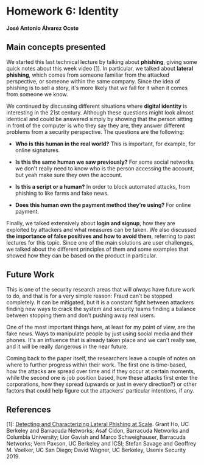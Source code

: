 # Homework 6: Identity
**José Antonio Álvarez Ocete**

## Main concepts presented

We started this last technical lecture by talking about **phishing**, giving some quick notes about this week video [[1]](#footnote1). In particular, we talked about **lateral phishing**, which comes from someone familiar from the attacked perspective, or someone within the same company. Since the idea of phishing is to sell a story, it's more likely that we fall for it when it comes from someone we know.

We continued by discussing different situations where **digital identity** is interesting in the 21st century. Although these questions might look almost identical and could be answered simply by showing that the person sitting in front of the computer is who they say they are, they answer different problems from a security perspective. The questions are the following:

- **Who is this human in the real world?** This is important, for example, for online signatures.

- **Is this the same human we saw previously?** For some social networks we don't really need to know who is the person accessing the account, but yeah make sure they own the account.

- **Is this a script or a human?** In order to block automated attacks, from phishing to like farms and fake news.

- **Does this human own the payment method they’re using?** For online payment.

Finally, we talked extensively about **login and signup**, how they are exploited by attackers and what measures can be taken. We also discussed **the importance of false positives and how to avoid them**, referring to past lectures for this topic. Since one of the main solutions are user challenges, we talked about the different principles of them and some examples that showed how they can be based on the product in particular.

## Future Work

This is one of the security research areas that will *always* have future work to do, and that is for a very simple reason: Fraud can't be stopped completely. It can be mitigated, but it is a constant fight between attackers finding new ways to crack the system and security teams finding a balance between stopping them and don't pushing away real users.

One of the most important things here, at least for my point of view, are the fake news. Ways to manipulate people by just using social media and their phones. It's an influence that is already taken place and we can't really see, and it will be really dangerous in the near future.

Coming back to the paper itself, the researchers leave a couple of notes on where to further progress within their work. The first one is time-based, how the attacks are spread over time and if they occur at certain moments, while the second one is job position based, how these attacks first enter the corporations, how they spread (upwards or just in every direction?) or other factors that could help figure out the attackers' particular intentions, if any.

## References

<a name="footnote1">[1]</a>: [Detecting and Characterizing Lateral Phishing at Scale](https://www.youtube.com/watch?v=EZSlT7AWBzo&feature=youtu.be). Grant Ho, UC Berkeley and Barracuda Networks; Asaf Cidon, Barracuda Networks and Columbia University; Lior Gavish and Marco Schweighauser, Barracuda Networks; Vern Paxson, UC Berkeley and ICSI; Stefan Savage and Geoffrey M. Voelker, UC San Diego; David Wagner, UC Berkeley, Usenix Security 2019.
